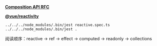 

**[Composition API RFC](https://vue-composition-api-rfc.netlify.com/)**

**[@vue/reactivity](https://github.com/vuejs/vue-next/blob/master/packages/reactivity/README.md)**

```shell script
../../../node_modules/.bin/jest reactive.spec.ts
../../../node_modules/.bin/jest .
```

阅读顺序：reactive -> ref -> effect -> computed -> readonly -> collections
